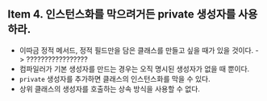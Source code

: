 ## Item 4. 인스턴스화를 막으려거든 private 생성자를 사용하라.

* 이따금 정적 메서드, 정적 필드만을 담은 클래스를 만들고 싶을 때가 있을 것이다. -> ?????????????????
* 컴파일러가 기본 생성자를 만드는 경우는 오직 명시된 생성자가 없을 때 뿐이다.
* `private` 생성자를 추가하면 클래스의 인스턴스화를 막을 수 있다.
* 상위 클래스의 생성자를 호출하는 상속 방식을 사용할 수 없다.
